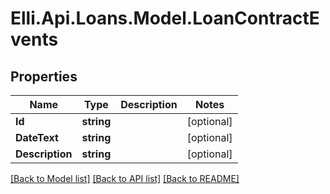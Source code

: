 # Elli.Api.Loans.Model.LoanContractEvents
## Properties

Name | Type | Description | Notes
------------ | ------------- | ------------- | -------------
**Id** | **string** |  | [optional] 
**DateText** | **string** |  | [optional] 
**Description** | **string** |  | [optional] 

[[Back to Model list]](../README.md#documentation-for-models) [[Back to API list]](../README.md#documentation-for-api-endpoints) [[Back to README]](../README.md)

